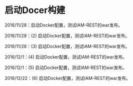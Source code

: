 # 启动Docer构建

2016/11/28：启动Docker配置，测试IAM-REST的war发布。

2016/11/28：(2) 启动Docker配置，测试IAM-REST的war发布。

2016/11/28：(3) 启动Docker配置，测试IAM-REST的war发布。

2016/12/1：(4) 启动Docker配置，测试IAM-REST的war发布。

2016/12/1：(5) 启动Docker配置，测试IAM-REST的war发布。

2016/12/22：(6) 启动Docker配置，测试IAM-REST的war发布。
